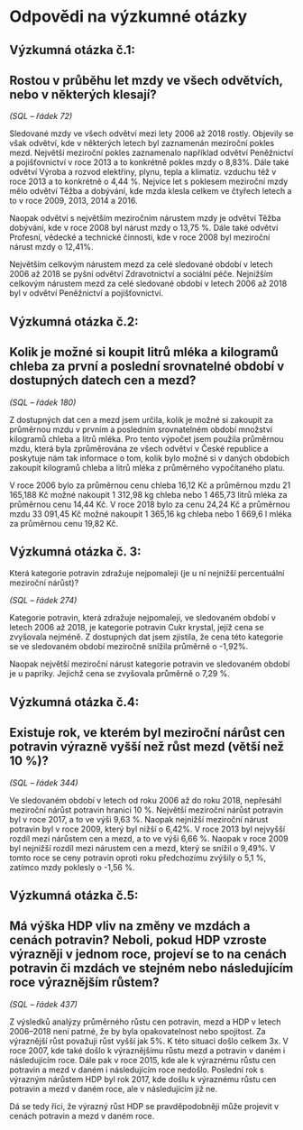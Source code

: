 # Odpovědi na výzkumné otázky

## Výzkumná otázka č.1:
## Rostou v průběhu let mzdy ve všech odvětvích, nebo v některých klesají?

*(SQL – řádek 72)*

Sledované mzdy ve všech odvětví mezi lety 2006 až 2018 rostly.
Objevily se však odvětví, kde v některých letech byl zaznamenán meziroční pokles mezd.
Největší meziroční pokles zaznamenalo například odvětví Peněžnictví a pojišťovnictví v roce 2013 a to konkrétně pokles mzdy o 8,83%.
Dále také odvětví Výroba a rozvod elektřiny, plynu, tepla a klimatiz. vzduchu též v roce 2013 a to konkrétně o 4,44 %.
Nejvíce let s poklesem meziroční mzdy mělo odvětví Těžba a dobývání, kde mzda klesla celkem ve čtyřech letech a to v roce 2009, 2013, 2014 a 2016.

Naopak odvětví s největším meziročním nárustem mzdy je odvětví Těžba  dobývání, kde v roce 2008 byl nárust mzdy o 13,75 %.
Dále také odvětví Profesní, vědecké a technické činnosti, kde v roce 2008 byl meziroční nárust mzdy o 12,41%.

Největším celkovým nárustem mezd za celé sledované období v letech 2006 až 2018 se pyšní odvětví Zdravotnictví a sociální péče.
Nejnižším celkovým nárustem mezd za celé sledované období v letech 2006 až 2018 byl v odvětví Peněžnictví a pojišťovnictví.


## Výzkumná otázka č.2:
## Kolik je možné si koupit litrů mléka a kilogramů chleba za první a poslední srovnatelné období v dostupných datech cen a mezd? 

*(SQL – řádek 180)*

Z dostupných dat cen a mezd jsem určila, kolik je možné si zakoupit za průměrnou mzdu v prvním a posledním srovnatelném období množství kilogramů chleba a litrů mléka. 
Pro tento výpočet jsem použila průměrnou mzdu, která byla zprůměrována ze všech odvětví v České republice a poskytuje nám tak informace o tom, 
kolik bylo možné si v daných obdobích zakoupit kilogramů chleba a litrů mléka z průměrného vypočítaného platu.

V roce 2006 bylo za průměrnou cenu chleba 16,12 Kč a průměrnou mzdu 21 165,188 Kč možné nakoupit 1 312,98 kg chleba nebo 1 465,73 litrů mléka za průměrnou cenu 14,44 Kč. 
V roce 2018 bylo za cenu 24,24 Kč a průměrnou mzdu 33 091,45 Kč možné nakoupit 1 365,16 kg chleba nebo 1 669,6 l mléka za průměrnou cenu 19,82 Kč.


## Výzkumná otázka č. 3:
Která kategorie potravin zdražuje nejpomaleji (je u ní nejnižší percentuální meziroční nárůst)?

*(SQL – řádek 274)*

Kategorie potravin, která zdražuje nejpomaleji, ve sledovaném období v letech 2006 až 2018, je kategorie potravin Cukr krystal, jejíž cena se zvyšovala nejméně. 
 Z dostupných dat jsem zjistila, že cena této kategorie se ve sledovaném období meziročně snížila průměrně o -1,92%. 
 
 Naopak největší meziroční nárust kategorie potravin ve sledovaném období je u papriky. Jejichž cena se zvyšovala průměrně o 7,29 %.


## Výzkumná otázka č.4:
## Existuje rok, ve kterém byl meziroční nárůst cen potravin výrazně vyšší než růst mezd (větší než 10 %)?

*(SQL – řádek 344)*

Ve sledovaném období v letech od roku 2006 až do roku 2018, nepřesáhl meziroční nárůst potravin hranici 10 %. 
 Největší meziroční nárůst potravin byl v roce 2017, a to ve výši 9,63 %. 
 Naopak nejnižší meziroční nárust potravin byl v roce 2009, který byl nižší o 6,42%.
 V roce 2013 byl nejvyšší rozdíl mezi nárůstem cen a mezd, a to ve výši 6,66 %. 
 Naopak v roce 2009 byl nejnižší rozdíl mezi nárustem cen a mezd, který se snížil o 9,49%.
 V tomto roce se ceny potravin oproti roku předchozímu zvýšily o 5,1 %, zatímco mzdy poklesly o -1,56 %.

## Výzkumná otázka č.5:
## Má výška HDP vliv na změny ve mzdách a cenách potravin? Neboli, pokud HDP vzroste výrazněji v jednom roce, projeví se to na cenách potravin či mzdách ve stejném nebo následujícím roce výraznějším růstem?

*(SQL – řádek 437)*

Z výsledků analýzy průměrného růstu cen potravin, mezd a HDP v letech 2006–2018 není patrné, že by byla opakovatelnost nebo spojitost. 
Za výraznější růst považuji růst vyšší jak 5%. K této situaci došlo celkem 3x. 
V roce 2007, kde také došlo k výraznějšímu růstu mezd a potravin v daném i následujícím roce. 
Dále pak v roce 2015, kde ale k výraznému růstu cen potravin a mezd v daném i následujícím roce nedošlo. 
Poslední rok s výrazným nárůstem HDP byl rok 2017, kde došlu k výraznému růstu cen potravin a mezd v daném roce, ale v následujícím již ne.

Dá se tedy říci, že výrazný růst HDP se pravděpodobněji může projevit v cenách potravin a mezd v daném roce.

